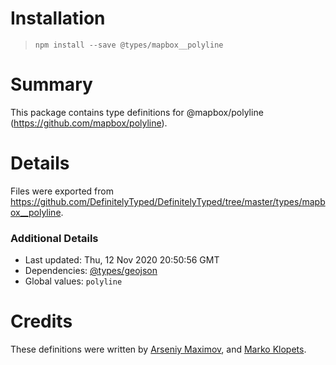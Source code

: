 # Installation
> `npm install --save @types/mapbox__polyline`

# Summary
This package contains type definitions for @mapbox/polyline (https://github.com/mapbox/polyline).

# Details
Files were exported from https://github.com/DefinitelyTyped/DefinitelyTyped/tree/master/types/mapbox__polyline.

### Additional Details
 * Last updated: Thu, 12 Nov 2020 20:50:56 GMT
 * Dependencies: [@types/geojson](https://npmjs.com/package/@types/geojson)
 * Global values: `polyline`

# Credits
These definitions were written by [Arseniy Maximov](https://github.com/Kern0), and [Marko Klopets](https://github.com/mklopets).
